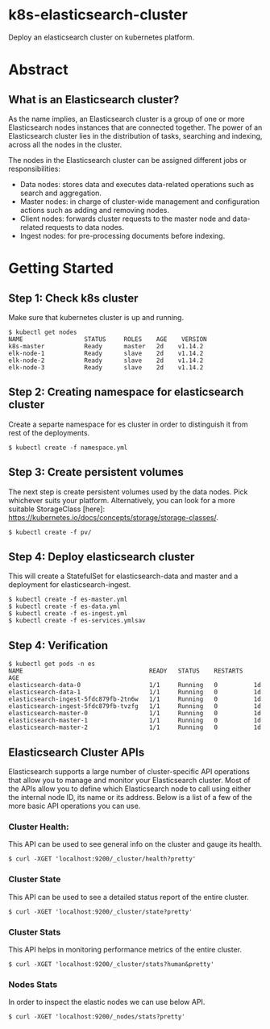 # k8s-elasticsearch-cluster
Deploy an elasticsearch cluster on kubernetes platform.

# Abstract
## What is an Elasticsearch cluster?  
As the name implies, an Elasticsearch cluster is a group of one or more Elasticsearch nodes instances that are connected together. The power of an Elasticsearch cluster lies in the distribution of tasks, searching and indexing, across all the nodes in the cluster.

The nodes in the Elasticsearch cluster can be assigned different jobs or responsibilities:
* Data nodes: stores data and executes data-related operations such as search and aggregation.    
* Master nodes: in charge of cluster-wide management and configuration actions such as adding and removing nodes.  
* Client nodes: forwards cluster requests to the master node and data-related requests to data nodes.  
* Ingest nodes: for pre-processing documents before indexing.  

# Getting Started

## Step 1: Check k8s cluster
Make sure that kubernetes cluster is up and running.
````
$ kubectl get nodes
NAME                 STATUS     ROLES    AGE    VERSION
k8s-master           Ready      master   2d    v1.14.2
elk-node-1           Ready      slave    2d    v1.14.2
elk-node-2           Ready      slave    2d    v1.14.2
elk-node-3           Ready      slave    2d    v1.14.2
````

## Step 2: Creating namespace for elasticsearch cluster
Create a separte namespace for es cluster in order to distinguish it from rest of the deployments.
````
$ kubectl create -f namespace.yml
````

## Step 3: Create persistent volumes
The next step is create persistent volumes used by the data nodes. Pick whichever suits your platform. Alternatively, you can look for a more suitable StorageClass [here]: https://kubernetes.io/docs/concepts/storage/storage-classes/. 
````
$ kubectl create -f pv/
````

## Step 4: Deploy elasticsearch cluster
This will create a StatefulSet for elasticsearch-data and master and a deployment for elasticsearch-ingest.
````
$ kubectl create -f es-master.yml
$ kubectl create -f es-data.yml
$ kubectl create -f es-ingest.yml
$ kubectl create -f es-services.ymlsav
````

## Step 4: Verification
````
$ kubectl get pods -n es
NAME                                   READY   STATUS    RESTARTS   AGE
elasticsearch-data-0                   1/1     Running   0          1d
elasticsearch-data-1                   1/1     Running   0          1d
elasticsearch-ingest-5fdc879fb-2tn6w   1/1     Running   0          1d
elasticsearch-ingest-5fdc879fb-tvzfg   1/1     Running   0          1d
elasticsearch-master-0                 1/1     Running   0          1d
elasticsearch-master-1                 1/1     Running   0          1d
elasticsearch-master-2                 1/1     Running   0          1d
````

## Elasticsearch Cluster APIs
Elasticsearch supports a large number of cluster-specific API operations that allow you to manage and monitor your Elasticsearch cluster. Most of the APIs allow you to define which Elasticsearch node to call using either the internal node ID, its name or its address. Below is a list of a few of the more basic API operations you can use. 

### Cluster Health:
This API can be used to see general info on the cluster and gauge its health.
````
$ curl -XGET 'localhost:9200/_cluster/health?pretty'
````

### Cluster State
This API can be used to see a detailed status report of the entire cluster.
````
$ curl -XGET 'localhost:9200/_cluster/state?pretty'
````

### Cluster Stats
This API helps in monitoring performance metrics of the entire cluster.
````
$ curl -XGET 'localhost:9200/_cluster/stats?human&pretty'
````

### Nodes Stats
In order to inspect the elastic nodes we can use below API.
````
$ curl -XGET 'localhost:9200/_nodes/stats?pretty'
````
